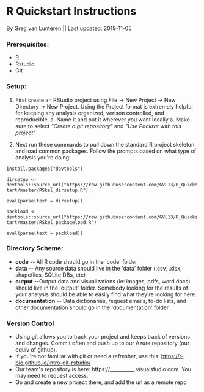 # R Quickstart Instructions

By Greg van Lunteren || Last updated: 2019-11-05

### Prerequisites:
- R
- Rstudio
- Git


### Setup:
1. First create an RStudio project using File -> New Project -> New Directory -> New Project. Using the Project format is extremely helpful for keeping any analysis organized, verison controlled, and reproducible.
    a. Name it and put it wherever you want locally
    a. Make sure to select _"Create a git repository"_ and _"Use Packrat with this project"_

2. Next run these commands to pull down the standard R project skeleton and load common packages. Follow the prompts based on what type of analysis you're doing:

` install.packages("devtools") `

` dirsetup <- devtools::source_url("https://raw.githubusercontent.com/GVL13/R_Quickstart/master/RSkel_dirsetup.R") `

` eval(parse(text = dirsetup)) `

` packload <- devtools::source_url("https://raw.githubusercontent.com/GVL13/R_Quickstart/master/RSkel_packageload.R") `

` eval(parse(text = packload)) `


### Directory Scheme:
- __code__ -- All R code should go in the 'code' folder
- __data__ -- Any source data should live in the 'data' folder (.csv, .xlsx, shapefiles, SQLite DBs, etc)
- __output__ --Output data and visualizations (ie: images, pdfs, word docs) should live in the 'output' folder. Somebody looking for the results of your analysis should be able to easily find what they're looking for here.
- __documentation__ -- Data dictionaries, request emails, to-do lists, and other documentation should go in the 'documentation' folder


### Version Control
- Using git allows you to track your project and keeps track of versions and changes. Commit often and push up to our Azure repository (our equiv of github).
- If you're not familiar with git or need a refresher, use this: https://r-bio.github.io/intro-git-rstudio/
- Our team's repository is here: https://__________.visualstudio.com. You may need to request access.
- Go and create a new project there, and add the url as a remote repo


